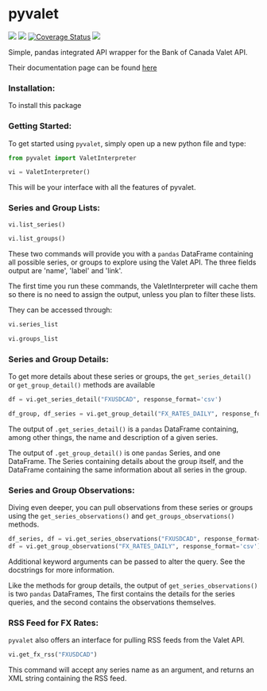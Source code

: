 # pyvalet
![](https://travis-ci.com/tylercroberts/pyvalet.svg?branch=master)
![](https://img.shields.io/pypi/v/pyvalet)
[![Coverage Status](https://coveralls.io/repos/github/tylercroberts/pyvalet/badge.svg?branch=master)](https://coveralls.io/github/tylercroberts/pyvalet?branch=master)
![](https://img.shields.io/badge/Python-3.6%2C%203.7-blue)

Simple, pandas integrated API wrapper for the Bank of Canada Valet API.

Their documentation page can be found [here](https://www.bankofcanada.ca/valet/docs)

### Installation:
To install this package

### Getting Started:

To get started using `pyvalet`, simply open up a new python file and type:
```python
from pyvalet import ValetInterpreter

vi = ValetInterpreter()
```

This will be your interface with all the features of pyvalet.

### Series and Group Lists:
```python
vi.list_series()

vi.list_groups()
```

These two commands will provide you with a `pandas` DataFrame containing all possible series, 
or groups to explore using the Valet API. The three fields output are 'name', 'label' and 'link'.

The first time you run these commands, the ValetInterpreter will cache them 
so there is no need to assign the output, unless you plan to filter these lists.

They can be accessed through:
```python
vi.series_list

vi.groups_list
```

### Series and Group Details:

To get more details about these series or groups, the `get_series_detail()` 
or `get_group_detail()` methods are available
```python
df = vi.get_series_detail("FXUSDCAD", response_format='csv')

df_group, df_series = vi.get_group_detail("FX_RATES_DAILY", response_format='csv')
```

The output of `.get_series_detail()` is  a `pandas` DataFrame containing, among other things, 
the name and description of a given series.

The output of `.get_group_detail()` is one `pandas` Series, and one DataFrame. The Series containing details
about the group itself, and the DataFrame containing the same information about all series in the group.

### Series and Group Observations:

Diving even deeper, you can pull observations from these series or groups using the `get_series_observations()`
and `get_groups_observations()` methods.

```python
df_series, df = vi.get_series_observations("FXUSDCAD", response_format='csv')
df = vi.get_group_observations("FX_RATES_DAILY", response_format='csv')
```

Additional keyword arguments can be passed to alter the query. See the docstrings for more information.

Like the methods for group details, the output of `get_series_observations()` is two `pandas` DataFrames, 
The first contains the details for the series queries, and the second contains the observations themselves.


### RSS Feed for FX Rates:
`pyvalet` also offers an interface for pulling RSS feeds from the Valet API.

```python
vi.get_fx_rss("FXUSDCAD")
```

This command will accept any series name as an argument, and returns an XML string containing the RSS feed.
